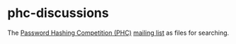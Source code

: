 # phc-discussions
The [Password Hashing Competition (PHC)](https://www.password-hashing.net/) [mailing list](https://lists.openwall.net/phc-discussions/) as files for searching.
